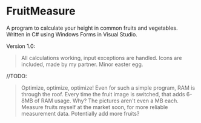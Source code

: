 # FruitMeasure
A program to calculate your height in common fruits and vegetables. Written in C# using Windows Forms in Visual Studio.

Version 1.0:
>All calculations working, input exceptions are handled.
>Icons are included, made by my partner.
>Minor easter egg.

//TODO:
>Optimize, optimize, optimize! Even for such a simple program, RAM is through the roof.
Every time the fruit image is switched, that adds 6-8MB of RAM usage. Why? The pictures aren't even a MB each.
>Measure fruits myself at the market soon, for more reliable measurement data.
>Potentially add more fruits?
